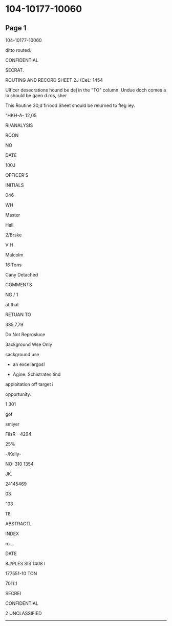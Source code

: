 # 104-10177-10060

## Page 1

104-10177-10060

ditto routed.

CONFIDENTIAL

SECRAT.

ROUTING AND RECORD SHEET 2J (CeL: 1454

Ulficer desecrations hound be dej in the "TO" column. Undue doch comes a lo should be gaen d.ros, sher

This Routine 30,d firiood Sheet should be relurned to fleg iey.

"HKH-A- 12,05

RI/ANALYSIS

ROON

NO

DATE

100J

OFFICER'S

INITIALS

046

WH

Master

Hall

2/Brske

V H

Malcolm

16 Tons

Cany Detached

COMMENTS

NG / 1

at that

RETUAN TO

385,7,79

Do Not Reprosluce

Зackground Wse Only

sackground use

- an excellargos!

- Agine. Schistrates tind

apploitation off target i

opportunity.

1 301

gof

smiyer

FlisR - 4294

25%

-/Kelly-

NO: 310 1354

JK.

24145469

03

"03

11!.

ABSTRACTL

INDEX

ro...

DATE

8J/PLES SIS 1408 I

177551-10 TON

7011.1

SECREI

CONFIDENTIAL

2 UNCLASSIFIED

---

